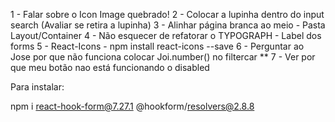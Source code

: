 1 - Falar sobre o Icon Image quebrado!
2 - Colocar a lupinha dentro do input search (Avaliar se retira a lupinha)
3 - Alinhar página branca ao meio - Pasta Layout/Container
4 - Não esquecer de refatorar o TYPOGRAPH - Label dos forms
5 - React-Icons - npm install react-icons --save
6 - Perguntar ao Jose por que não funciona colocar Joi.number() no filtercar
** 7 - Ver por que meu botão nao está funcionando o disabled


Para instalar:


npm i react-hook-form@7.27.1 @hookform/resolvers@2.8.8